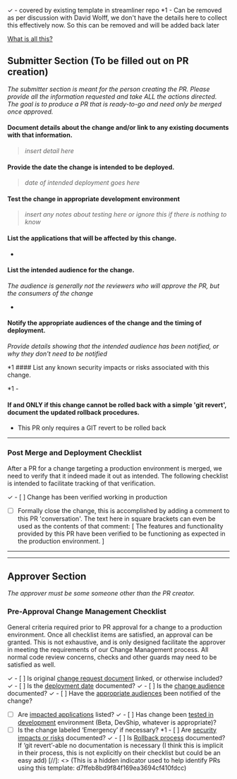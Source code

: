 ✓ - covered by existing template in streamliner repo
*1 - Can be removed as per discussion with David Wolff, we don't have the details here to collect this effectively now. So this can be removed and will be added back later

[What is all this?](https://github.com/glg/change-control/wiki/Change-Management)

## Submitter Section (To be filled out on PR creation)

*The submitter section is meant for the person creating the PR.  Please provide all the information requested and take ALL the actions directed. The goal is to produce a PR that is ready-to-go and need only be merged once approved.*

#### Document details about the change and/or link to any existing documents with that information.

> *insert detail here*

#### Provide the date the change is intended to be deployed.

> *date of intended deployment goes here*

#### Test the change in appropriate development environment

> *insert any notes about testing here or ignore this if there is nothing to know*

#### List the applications that will be affected by this change.

- 

#### List the intended audience for the change.

*The audience is generally not the reviewers who will approve the PR, but the consumers of the change*

- 

#### Notify the appropriate audiences of the change and the timing of deployment.

*Provide details showing that the intended audience has been notified, or why they don't need to be notified*

*1 #### List any known security impacts or risks associated with this change.

*1 - 

#### If and ONLY if this change cannot be rolled back with a simple 'git revert', document the updated rollback procedures.

- This PR only requires a GIT revert to be rolled back

---

### Post Merge and Deployment Checklist

After a PR for a change targeting a production environment is merged, we need to verify that it indeed made it out as intended. The following checklist is intended to facilitate tracking of that verification.

✓ - [ ] Change has been verified working in production
- [ ] Formally close the change, this is accomplished by adding a comment to this PR 'conversation'. The text here in square brackets can even be used as the contents of that comment: [ The features and functionality provided by this PR have been verified to be functioning as expected in the production environment. ]

---

---

## Approver Section

*The approver must be some someone other than the PR creator.*

### Pre-Approval Change Management Checklist

General criteria required prior to PR approval for a change to a production environment. Once all checklist items are satisfied, an approval can be granted. This is not exhaustive, and is only designed facilitate the approver in meeting the requirements of our Change Management process.  All normal code review concerns, checks and other guards may need to be satisfied as well.



✓ - [ ] Is original [change request document](#document-details-about-the-change-andor-link-to-any-existing-documents-with-that-information) linked, or otherwise included?
✓ - [ ] Is the [deployment date](#provide-the-date-the-change-is-intended-to-be-deployed) documented? 
✓ - [ ] Is the [change audience](#list-the-applications-that-will-be-affected-by-this-change) documented?
✓ - [ ] Have the [appropriate audiences](#notify-the-appropriate-audiences-of-the-change-and-the-timing-of-deployment) been notified of the change?
- [ ] Are [impacted applications](#list-the-applications-that-will-be-affected-by-this-change) listed?
✓ - [ ] Has change been [tested in development](#test-the-change-in-appropriate-development-environment) environment (Beta, DevShip, whatever is appropriate)?
- [ ] Is the change labeled ‘Emergency’ if necessary?
*1 - [ ] Are [security impacts or risks](#list-any-known-security-impacts-or-risks-associated-with-this-change) documented?
✓ - [ ] Is [Rollback process](#if-and-only-if-this-change-cannot-be-rolled-back-with-a-simple-git-revert-document-the-rollback-procedures) documented? If ‘git revert’-able no documentation is necessary
  (I think this is implicit in their process, this is not explicitly on their checklist but could be an easy add)
[//]: <> (This is a hidden indicator used to help identify PRs using this template: d7ffeb8bd9f84f169ea3694cf410fdcc)
